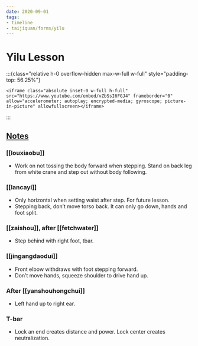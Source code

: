 ```yaml
---
date: 2020-09-01
tags:
- timeline
- taijiquan/forms/yilu
---
```


# Yilu Lesson

:::{class="relative h-0 overflow-hidden max-w-full w-full" style="padding-top: 56.25%"}
```{=html}
<iframe class="absolute inset-0 w-full h-full" src="https://www.youtube.com/embed/vZbSsI6FGJ4" frameborder="0" allow="accelerometer; autoplay; encrypted-media; gyroscope; picture-in-picture" allowfullscreen></iframe>
```
:::

## [Notes](http://practicalmethod.com/2020/09/chen-zhonghua-online-lesson-2020-0901-online-video-purchase/)
### [[louxiaobu]]
* Work on not tossing the body forward when stepping. Stand on back leg from white crane and step out without body following.

### [[lancayi]]
* Only horizontal when setting waist after step. For future lesson.
* Stepping back, don’t move torso back. It can only go down, hands and foot split.

### [[zaishou]], after [[fetchwater]]
* Step behind with right foot, tbar.

### [[jingangdaodui]]
* Front elbow withdraws with foot stepping forward.
* Don’t move hands, squeeze shoulder to drive hand up.

### After [[yanshouhongchui]]
* Left hand up to right ear.

### T-bar
* Lock an end creates distance and power. Lock center creates neutralization.


